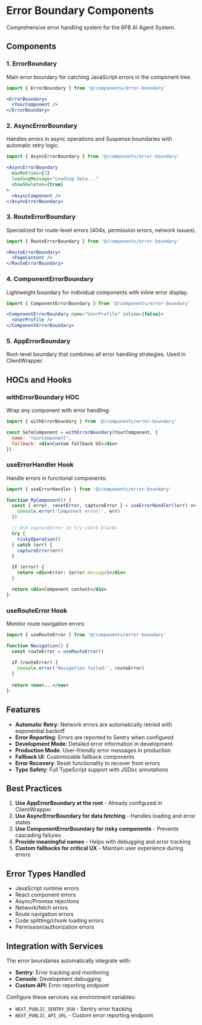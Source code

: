 # Error Boundary Components

Comprehensive error handling system for the 6FB AI Agent System.

## Components

### 1. ErrorBoundary
Main error boundary for catching JavaScript errors in the component tree.

```jsx
import { ErrorBoundary } from '@/components/error-boundary'

<ErrorBoundary>
  <YourComponent />
</ErrorBoundary>
```

### 2. AsyncErrorBoundary
Handles errors in async operations and Suspense boundaries with automatic retry logic.

```jsx
import { AsyncErrorBoundary } from '@/components/error-boundary'

<AsyncErrorBoundary 
  maxRetries={3}
  loadingMessage="Loading data..."
  showSkeleton={true}
>
  <AsyncComponent />
</AsyncErrorBoundary>
```

### 3. RouteErrorBoundary
Specialized for route-level errors (404s, permission errors, network issues).

```jsx
import { RouteErrorBoundary } from '@/components/error-boundary'

<RouteErrorBoundary>
  <PageContent />
</RouteErrorBoundary>
```

### 4. ComponentErrorBoundary
Lightweight boundary for individual components with inline error display.

```jsx
import { ComponentErrorBoundary } from '@/components/error-boundary'

<ComponentErrorBoundary name="UserProfile" inline={false}>
  <UserProfile />
</ComponentErrorBoundary>
```

### 5. AppErrorBoundary
Root-level boundary that combines all error handling strategies. Used in ClientWrapper.

## HOCs and Hooks

### withErrorBoundary HOC
Wrap any component with error handling:

```jsx
import { withErrorBoundary } from '@/components/error-boundary'

const SafeComponent = withErrorBoundary(YourComponent, {
  name: 'YourComponent',
  fallback: <div>Custom fallback UI</div>
})
```

### useErrorHandler Hook
Handle errors in functional components:

```jsx
import { useErrorHandler } from '@/components/error-boundary'

function MyComponent() {
  const { error, resetError, captureError } = useErrorHandler((err) => {
    console.error('Component error:', err)
  })

  // Use captureError in try-catch blocks
  try {
    riskyOperation()
  } catch (err) {
    captureError(err)
  }

  if (error) {
    return <div>Error: {error.message}</div>
  }

  return <div>Component content</div>
}
```

### useRouteError Hook
Monitor route navigation errors:

```jsx
import { useRouteError } from '@/components/error-boundary'

function Navigation() {
  const routeError = useRouteError()
  
  if (routeError) {
    console.error('Navigation failed:', routeError)
  }
  
  return <nav>...</nav>
}
```

## Features

- **Automatic Retry**: Network errors are automatically retried with exponential backoff
- **Error Reporting**: Errors are reported to Sentry when configured
- **Development Mode**: Detailed error information in development
- **Production Mode**: User-friendly error messages in production
- **Fallback UI**: Customizable fallback components
- **Error Recovery**: Reset functionality to recover from errors
- **Type Safety**: Full TypeScript support with JSDoc annotations

## Best Practices

1. **Use AppErrorBoundary at the root** - Already configured in ClientWrapper
2. **Use AsyncErrorBoundary for data fetching** - Handles loading and error states
3. **Use ComponentErrorBoundary for risky components** - Prevents cascading failures
4. **Provide meaningful names** - Helps with debugging and error tracking
5. **Custom fallbacks for critical UX** - Maintain user experience during errors

## Error Types Handled

- JavaScript runtime errors
- React component errors
- Async/Promise rejections
- Network/fetch errors
- Route navigation errors
- Code splitting/chunk loading errors
- Permission/authorization errors

## Integration with Services

The error boundaries automatically integrate with:
- **Sentry**: Error tracking and monitoring
- **Console**: Development debugging
- **Custom API**: Error reporting endpoint

Configure these services via environment variables:
- `NEXT_PUBLIC_SENTRY_DSN` - Sentry error tracking
- `NEXT_PUBLIC_API_URL` - Custom error reporting endpoint